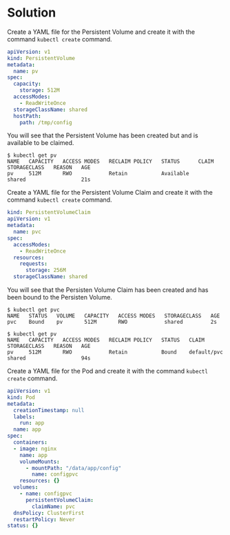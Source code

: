 # Solution

Create a YAML file for the Persistent Volume and create it with the command `kubectl create` command.

```yaml
apiVersion: v1
kind: PersistentVolume
metadata:
  name: pv
spec:
  capacity:
    storage: 512M
  accessModes:
    - ReadWriteOnce
  storageClassName: shared
  hostPath:
    path: /tmp/config
```

You will see that the Persistent Volume has been created but and is available to be claimed.

```shell
$ kubectl get pv
NAME   CAPACITY   ACCESS MODES   RECLAIM POLICY   STATUS      CLAIM   STORAGECLASS   REASON   AGE
pv     512M       RWO            Retain           Available           shared                  21s
```

Create a YAML file for the Persistent Volume Claim and create it with the command `kubectl create` command.

```yaml
kind: PersistentVolumeClaim
apiVersion: v1
metadata:
  name: pvc
spec:
  accessModes:
    - ReadWriteOnce
  resources:
    requests:
      storage: 256M
  storageClassName: shared
```

You will see that the Persisten Volume Claim has been created and has been bound to the Persisten Volume.

```shell
$ kubectl get pvc
NAME   STATUS   VOLUME   CAPACITY   ACCESS MODES   STORAGECLASS   AGE
pvc    Bound    pv       512M       RWO            shared         2s

$ kubectl get pv
NAME   CAPACITY   ACCESS MODES   RECLAIM POLICY   STATUS   CLAIM         STORAGECLASS   REASON   AGE
pv     512M       RWO            Retain           Bound    default/pvc   shared                  94s
```

Create a YAML file for the Pod and create it with the command `kubectl create` command.

```yaml
apiVersion: v1
kind: Pod
metadata:
  creationTimestamp: null
  labels:
    run: app
  name: app
spec:
  containers:
  - image: nginx
    name: app
    volumeMounts:
      - mountPath: "/data/app/config"
        name: configpvc
    resources: {}
  volumes:
    - name: configpvc
      persistentVolumeClaim:
        claimName: pvc
  dnsPolicy: ClusterFirst
  restartPolicy: Never
status: {}
```
